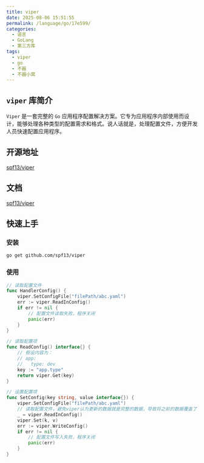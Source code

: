 ```yaml
---
title: viper
date: 2025-08-06 15:51:55
permalink: /language/go/17e599/
categories:
  - 语言
  - GoLang
  - 第三方库
tags:
  - viper
  - go
  - 不器
  - 不器小窝
---
```


## `viper` 库简介

`Viper` 是一套完整的 `Go` 应用程序配置解决方案。它专为应用程序内部使用而设计，能够处理各种类型的配置需求和格式。说人话就是，处理配置文件，方便开发人员快速配置应用程序。

<!-- more -->

<InArticleAdsense
    data-ad-client="ca-pub-1725717718088510"
    data-ad-slot="4281148213">
</InArticleAdsense>


## 开源地址

[spf13/viper](https://github.com/spf13/viper)

## 文档

[spf13/viper](https://github.com/spf13/viper)

## 快速上手

### 安装

```bash
go get github.com/spf13/viper
```

### 使用

```go
// 读取配置文件
func HandlerConfig() {
	viper.SetConfigFile("filePath/abc.yaml")
	err := viper.ReadInConfig()
	if err != nil {
		// 配置文件读取失败，程序关闭
		panic(err)
	}
}

// 读取配置项
func ReadConfig() interface{} {
	// 假设内容为：
	// app:
	//   type: dev
	key := "app.type"
	return viper.Get(key)
}

// 设置配置项
func SetConfig(key string, value interface{}) {
	viper.SetConfigFile("filePath/abc.yaml")
	// 读取配置文件，避免viper认为更新的数据就是完整的数据，导致将之前的数据覆盖了
	_ = viper.ReadInConfig()
	viper.Set(k, v)
	err := viper.WriteConfig()
	if err != nil {
		// 配置文件写入失败，程序关闭
		panic(err)
	}
}
```
